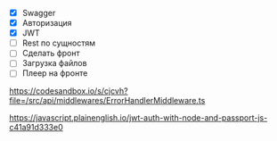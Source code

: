 - [x] Swagger
- [x] Авторизация
- [x] JWT
- [ ] Rest по сущностям
- [ ] Сдeлать фронт
- [ ] Загрузка файлов
- [ ] Плеер на фронте

https://codesandbox.io/s/cjcvh?file=/src/api/middlewares/ErrorHandlerMiddleware.ts

https://javascript.plainenglish.io/jwt-auth-with-node-and-passport-js-c41a91d333e0

